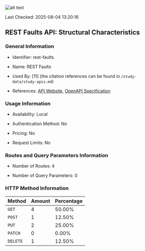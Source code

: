 ![alt text](https://img.shields.io/badge/OpenAPI_Specification-Valid-brightgreen.svg)

Last Checked: 2025-08-04 13:20:16

## REST Faults API: Structural Characteristics

### General Information

- Identifier: rest-faults

- Name: REST Faults

- Used By: [11] (the citation references can be found in `/study-data/study-apis.md`)

- References: [API Website](https://github.com/WebFuzzing/rest-faults), [OpenAPI Specification](https://github.com/WebFuzzing/rest-faults/blob/master/src/main/resources/schema.json)

### Usage Information

- Availability: Local

- Authentication Method: No

- Pricing: No

- Request Limits: No

### Routes and Query Parameters Information

- Number of Routes: 4

- Number of Query Parameters: 0

### HTTP Method Information

| Method | Amount | Percentage |
|--------|--------|------------|
| `GET` | 4 | 50.00% |
| `POST` | 1 | 12.50% |
| `PUT` | 2 | 25.00% |
| `PATCH` | 0 | 0.00% |
| `DELETE` | 1 | 12.50% |

